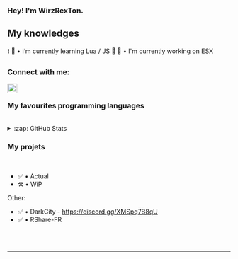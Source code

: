 ### Hey! I'm WirzRexTon.

## My knowledges

❗️ 
🌱 • I’m currently learning Lua / JS 🤣
🔭 • I'm currently working on ESX

### Connect with me:

[<img align="left" alt="My discord" width="22px" src="https://cdn.jsdelivr.net/npm/simple-icons@v3/icons/discord.svg" />][discord]

<br />

### My favourites programming languages

<br />


<details>
  <summary>:zap: GitHub Stats</summary>

  <br />
  <img align="left" alt="WirzRexton's GitHub Stats" src="https://github-readme-stats.codestackr.vercel.app/api?username=WirzRexton&show_icons=true&hide_border=true" />

  <img align="left" alt="WirzRexton's Top Langs" src="https://github-readme-stats.vercel.app/api/top-langs/?username=WirzRexton" />
  <br />
</details>



### My projets

<br />

<!--START_SECTION:activity-->
- ✅ • Actual
- ⚒️ • WiP

Other:
- ✅ • DarkCity - https://discord.gg/XMSpq7B8qU
- ✅ • RShare-FR 

<!--END_SECTION:activity-->


<br />

<br />

---

[discord]: https://discord.gg/CAJ4va5gvh
